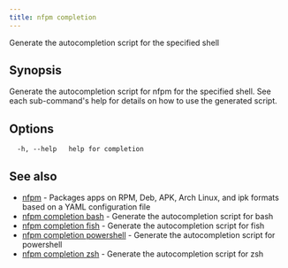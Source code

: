 ```yaml
---
title: nfpm completion
---
```


Generate the autocompletion script for the specified shell

## Synopsis

Generate the autocompletion script for nfpm for the specified shell.
See each sub-command's help for details on how to use the generated script.


## Options

```
  -h, --help   help for completion
```

## See also

* [nfpm](/docs/cmd/nfpm/)	 - Packages apps on RPM, Deb, APK, Arch Linux, and ipk formats based on a YAML configuration file
* [nfpm completion bash](/docs/cmd/nfpm_completion_bash/)	 - Generate the autocompletion script for bash
* [nfpm completion fish](/docs/cmd/nfpm_completion_fish/)	 - Generate the autocompletion script for fish
* [nfpm completion powershell](/docs/cmd/nfpm_completion_powershell/)	 - Generate the autocompletion script for powershell
* [nfpm completion zsh](/docs/cmd/nfpm_completion_zsh/)	 - Generate the autocompletion script for zsh

